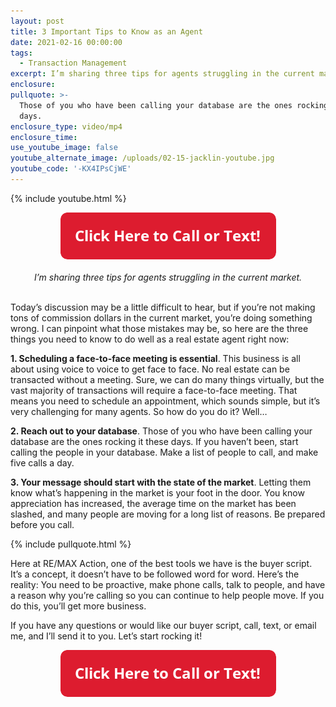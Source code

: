 ```yaml
---
layout: post
title: 3 Important Tips to Know as an Agent
date: 2021-02-16 00:00:00
tags:
  - Transaction Management
excerpt: I’m sharing three tips for agents struggling in the current market.
enclosure:
pullquote: >-
  Those of you who have been calling your database are the ones rocking it these
  days.
enclosure_type: video/mp4
enclosure_time:
use_youtube_image: false
youtube_alternate_image: /uploads/02-15-jacklin-youtube.jpg
youtube_code: '-KX4IPsCjWE'
---
```


{% include youtube.html %}

<center><a href="tel:6306382600"><img src="uploads/Button - 345.png" width="345" height="75" /></a></center>

<center><br /><em>I&rsquo;m sharing three tips for agents struggling in the current market.</em></center>

<br>Today’s discussion may be a little difficult to hear, but if you’re not making tons of commission dollars in the current market, you’re doing something wrong. I can pinpoint what those mistakes may be, so here are the three things you need to know to do well as a real estate agent right now:

**1\. Scheduling a face-to-face meeting is essential**. This business is all about using voice to voice to get face to face. No real estate can be transacted without a meeting. Sure, we can do many things virtually, but the vast majority of transactions will require a face-to-face meeting. That means you need to schedule an appointment, which sounds simple, but it’s very challenging for many agents. So how do you do it? Well…

**2\. Reach out to your database**. Those of you who have been calling your database are the ones rocking it these days. If you haven’t been, start calling the people in your database. Make a list of people to call, and make five calls a day.

**3\. Your message should start with the state of the market**. Letting them know what’s happening in the market is your foot in the door. You know appreciation has increased, the average time on the market has been slashed, and many people are moving for a long list of reasons. Be prepared before you call.

{% include pullquote.html %}

Here at RE/MAX Action, one of the best tools we have is the buyer script. It’s a concept, it doesn’t have to be followed word for word. Here’s the reality: You need to be proactive, make phone calls, talk to people, and have a reason why you’re calling so you can continue to help people move. If you do this, you’ll get more business.

If you have any questions or would like our buyer script, call, text, or email me, and I’ll send it to you. Let’s start rocking it\!

<center><a href="tel:6306382600"><img src="uploads/Button - 345.png" width="345" height="75" /></a></center>
